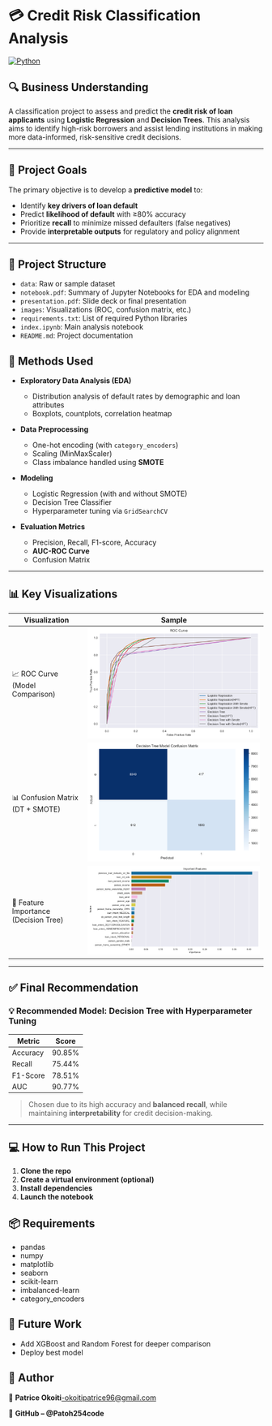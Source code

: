 # 💳 Credit Risk Classification Analysis

[![Python](https://img.shields.io/badge/Python-3.13.3-blue.svg)](https://www.python.org/downloads/release/python-3133/)

## 🔍 Business Understanding

A classification project to assess and predict the **credit risk of loan applicants** using **Logistic Regression** and **Decision Trees**. This analysis aims to identify high-risk borrowers and assist lending institutions in making more data-informed, risk-sensitive credit decisions.

---

## 📌 Project Goals

The primary objective is to develop a **predictive model** to:
- Identify **key drivers of loan default**
- Predict **likelihood of default** with ≥80% accuracy
- Prioritize **recall** to minimize missed defaulters (false negatives)
- Provide **interpretable outputs** for regulatory and policy alignment

---

## 📂 Project Structure

- `data`: Raw or sample dataset
- `notebook.pdf`: Summary of Jupyter Notebooks for EDA  and modeling
- `presentation.pdf`: Slide deck or final presentation
- `images`: Visualizations (ROC, confusion matrix, etc.)
- `requirements.txt`: List of required Python libraries
- `index.ipynb`: Main analysis notebook
- `README.md`: Project documentation 


## 🧪 Methods Used

- **Exploratory Data Analysis (EDA)**
  - Distribution analysis of default rates by demographic and loan attributes
  - Boxplots, countplots, correlation heatmap

- **Data Preprocessing**
  - One-hot encoding (with `category_encoders`)
  - Scaling (MinMaxScaler)
  - Class imbalance handled using **SMOTE**

- **Modeling**
  - Logistic Regression (with and without SMOTE)
  - Decision Tree Classifier
  - Hyperparameter tuning via `GridSearchCV`

- **Evaluation Metrics**
  - Precision, Recall, F1-score, Accuracy
  - **AUC-ROC Curve**
  - Confusion Matrix

---

## 📊 Key Visualizations

| Visualization                       | Sample |
|------------------------------------|--------|
| 📈 ROC Curve (Model Comparison)     | ![ROC](images/roc_curve.png) |
| 📊 Confusion Matrix (DT + SMOTE)    | ![Confusion Matrix](images/conf_matrix_dt_hpt.png) |
| 📌 Feature Importance (Decision Tree) | ![Feature Importance](images/feature_importance.png) |

---

## ✅ Final Recommendation

### 💡 Recommended Model: **Decision Tree with Hyperparameter Tuning**

| Metric     | Score |
|------------|-------|
| Accuracy   | 90.85% |
| Recall     | 75.44% |
| F1-Score   | 78.51% |
| AUC        | 90.77% |

> Chosen due to its high accuracy and **balanced recall**, while maintaining **interpretability** for credit decision-making.

---

## 💻 How to Run This Project

1. **Clone the repo**
2. **Create a virtual environment (optional)**
3. **Install dependencies**
4. **Launch the notebook**

## 📦 **Requirements**
- pandas
- numpy
- matplotlib
- seaborn
- scikit-learn
- imbalanced-learn
- category_encoders

## 📌 Future Work
- Add XGBoost and Random Forest for deeper comparison
- Deploy best model

## 👤 **Author**
📧 **Patrice Okoiti**-okoitipatrice96@gmail.com

🔗 **GitHub – @Patoh254code**




